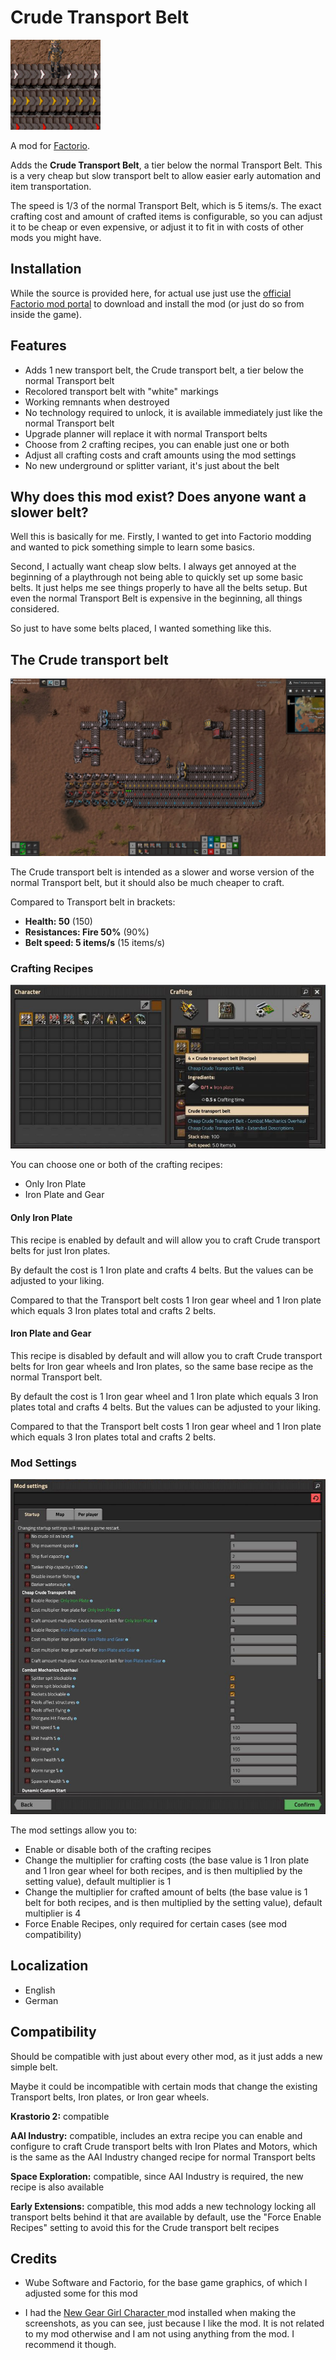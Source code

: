 # Crude Transport Belt

![](thumbnail.png)

A mod for [Factorio](https://factorio.com/). 

Adds the **Crude Transport Belt**, a tier below the normal Transport Belt. This is a very cheap but slow transport belt to allow easier early automation and item transportation.

The speed is 1/3 of the normal Transport Belt, which is 5 items/s. The exact crafting cost and amount of crafted items is configurable, so you can adjust it to be cheap or even expensive, or adjust it to fit in with costs of other mods you might have.

## Installation

While the source is provided here, for actual use just use the [official Factorio mod portal](https://mods.factorio.com/mod/crude-transport-belt) to download and install the mod (or just do so from inside the game).

## Features

- Adds 1 new transport belt, the Crude transport belt, a tier below the normal Transport belt 
- Recolored transport belt with "white" markings
- Working remnants when destroyed
- No technology required to unlock, it is available immediately just like the normal Transport belt
- Upgrade planner will replace it with normal Transport belts
- Choose from 2 crafting recipes, you can enable just one or both
- Adjust all crafting costs and craft amounts using the mod settings 
- No new underground or splitter variant, it's just about the belt

## Why does this mod exist? Does anyone want a slower belt?

Well this is basically for me. Firstly, I wanted to get into Factorio modding and wanted to pick something simple to learn some basics. 

Second, I actually want cheap slow belts. I always get annoyed at the beginning of a playthrough not being able to quickly set up some basic belts. It just helps me see things properly to have all the belts setup. But even the normal Transport Belt is expensive in the beginning, all things considered.

So just to have some belts placed, I wanted something like this.

## The Crude transport belt

![](images/crude_transport_belt_screenshot_01.jpg)

The Crude transport belt is intended as a slower and worse version of the normal Transport belt, but it should also be much cheaper to craft.

Compared to Transport belt in brackets:
- **Health: 50** (150)
- **Resistances: Fire 50%** (90%)
- **Belt speed: 5 items/s** (15 items/s)

### Crafting Recipes

![](images/recipe.png)

You can choose one or both of the crafting recipes:
- Only Iron Plate 
- Iron Plate and Gear

#### Only Iron Plate

This recipe is enabled by default and will allow you to craft Crude transport belts for just Iron plates.

By default the cost is 1 Iron plate and crafts 4 belts. But the values can be adjusted to your liking.

Compared to that the Transport belt costs 1 Iron gear wheel and 1 Iron plate which equals 3 Iron plates total and crafts 2 belts.

#### Iron Plate and Gear

This recipe is disabled by default and will allow you to craft Crude transport belts for Iron gear wheels and Iron plates, so the same base recipe as the normal Transport belt.

By default the cost is 1 Iron gear wheel and 1 Iron plate which equals 3 Iron plates total and crafts 4 belts. But the values can be adjusted to your liking.

Compared to that the Transport belt costs 1 Iron gear wheel and 1 Iron plate which equals 3 Iron plates total and crafts 2 belts.

### Mod Settings

![](images/mod_settings.png)

The mod settings allow you to:
- Enable or disable both of the crafting recipes
- Change the multiplier for crafting costs (the base value is 1 Iron plate and 1 Iron gear wheel for both recipes, and is then multiplied by the setting value), default multiplier is 1
- Change the multiplier for crafted amount of belts (the base value is 1 belt for both recipes, and is then multiplied by the setting value), default multiplier is 4
- Force Enable Recipes, only required for certain cases (see mod compatibility)

## Localization

- English
- German

## Compatibility

Should be compatible with just about every other mod, as it just adds a new simple belt. 

Maybe it could be incompatible with certain mods that change the existing Transport belts, Iron plates, or Iron gear wheels.

**Krastorio 2:** compatible

**AAI Industry:** compatible, includes an extra recipe you can enable and configure to craft Crude transport belts with Iron Plates and Motors, which is the same as the AAI Industry changed recipe for normal Transport belts 

**Space Exploration:** compatible, since AAI Industry is required, the new recipe is also available

**Early Extensions:** compatible, this mod adds a new technology locking all transport belts behind it that are available by default, use the "Force Enable Recipes" setting to avoid this for the Crude transport belt recipes

## Credits

- Wube Software and Factorio, for the base game graphics, of which I adjusted some for this mod 

- I had the [New Gear Girl Character ](https://mods.factorio.com/mod/NewGirlCharacter) mod installed when making the screenshots, as you can see, just because I like the mod. It is not related to my mod otherwise and I am not using anything from the mod. I recommend it though.